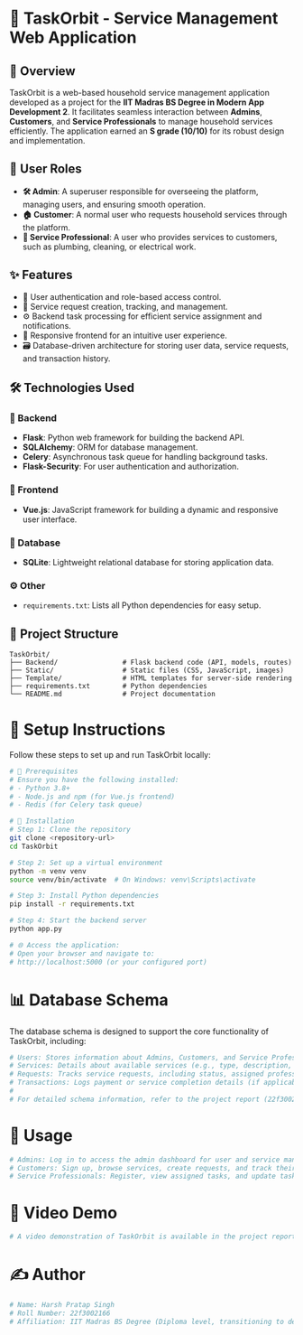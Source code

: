 # 🚀 TaskOrbit - Service Management Web Application

## 📌 Overview
TaskOrbit is a web-based household service management application developed as a project for the **IIT Madras BS Degree in Modern App Development 2**. It facilitates seamless interaction between **Admins**, **Customers**, and **Service Professionals** to manage household services efficiently. The application earned an **S grade (10/10)** for its robust design and implementation.

## 👥 User Roles
- **🛠️ Admin**: A superuser responsible for overseeing the platform, managing users, and ensuring smooth operation.
- **🏠 Customer**: A normal user who requests household services through the platform.
- **🔧 Service Professional**: A user who provides services to customers, such as plumbing, cleaning, or electrical work.

## ✨ Features
- 🔐 User authentication and role-based access control.
- 📝 Service request creation, tracking, and management.
- ⚙️ Backend task processing for efficient service assignment and notifications.
- 🎨 Responsive frontend for an intuitive user experience.
- 🗃️ Database-driven architecture for storing user data, service requests, and transaction history.

## 🛠️ Technologies Used

### 📌 Backend
- **Flask**: Python web framework for building the backend API.
- **SQLAlchemy**: ORM for database management.
- **Celery**: Asynchronous task queue for handling background tasks.
- **Flask-Security**: For user authentication and authorization.

### 🎨 Frontend
- **Vue.js**: JavaScript framework for building a dynamic and responsive user interface.

### 📂 Database
- **SQLite**: Lightweight relational database for storing application data.

### ⚙️ Other
- `requirements.txt`: Lists all Python dependencies for easy setup.

## 📂 Project Structure
```plaintext
TaskOrbit/
├── Backend/                # Flask backend code (API, models, routes)
├── Static/                 # Static files (CSS, JavaScript, images)
├── Template/               # HTML templates for server-side rendering
├── requirements.txt        # Python dependencies
└── README.md               # Project documentation
```

# 🚀 Setup Instructions
Follow these steps to set up and run TaskOrbit locally:

```bash
# 📌 Prerequisites
# Ensure you have the following installed:
# - Python 3.8+
# - Node.js and npm (for Vue.js frontend)
# - Redis (for Celery task queue)
```

```bash
# 🔧 Installation
# Step 1: Clone the repository
git clone <repository-url>
cd TaskOrbit
```

```bash
# Step 2: Set up a virtual environment
python -m venv venv
source venv/bin/activate  # On Windows: venv\Scripts\activate
```

```bash
# Step 3: Install Python dependencies
pip install -r requirements.txt
```

```bash
# Step 4: Start the backend server
python app.py
```

```bash
# 🌐 Access the application:
# Open your browser and navigate to:
# http://localhost:5000 (or your configured port)
```

# 📊 Database Schema
The database schema is designed to support the core functionality of TaskOrbit, including:

```bash
# Users: Stores information about Admins, Customers, and Service Professionals.
# Services: Details about available services (e.g., type, description, pricing).
# Requests: Tracks service requests, including status, assigned professional, and timestamps.
# Transactions: Logs payment or service completion details (if applicable).
#
# For detailed schema information, refer to the project report (22f3002166_report.pdf).
```

# 📌 Usage

```bash
# Admins: Log in to access the admin dashboard for user and service management.
# Customers: Sign up, browse services, create requests, and track their status.
# Service Professionals: Register, view assigned tasks, and update task statuses.
```

# 🎥 Video Demo

```bash
# A video demonstration of TaskOrbit is available in the project report (22f3002166_report.pdf, page 2).
```

# ✍️ Author

```bash
# Name: Harsh Pratap Singh
# Roll Number: 22f3002166
# Affiliation: IIT Madras BS Degree (Diploma level, transitioning to degree)
```
